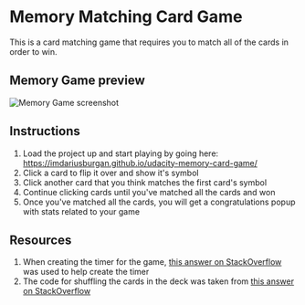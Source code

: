 # Memory Matching Card Game

This is a card matching game that requires you to match all of the cards in order to win.

## Memory Game preview
![Memory Game screenshot](https://github.com/imdariusburgan/udacity-memory-card-game/blob/master/img/game-screenshot.PNG)

## Instructions

1. Load the project up and start playing by going here: https://imdariusburgan.github.io/udacity-memory-card-game/
2. Click a card to flip it over and show it's symbol
3. Click another card that you think matches the first card's symbol
4. Continue clicking cards until you've matched all the cards and won
5. Once you've matched all the cards, you will get a congratulations popup with stats related to your game

## Resources

1. When creating the timer for the game, [this answer on StackOverflow](https://stackoverflow.com/a/34748056) was used to help create the timer
2. The code for shuffling the cards in the deck was taken from [this answer on StackOverflow](http://stackoverflow.com/a/2450976)